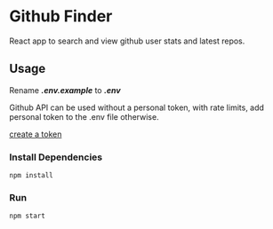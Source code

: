 # Github Finder

React app to search and view github user stats and latest repos.

## Usage

Rename **_.env.example_** to **_.env_**

Github API can be used without a personal token, with rate limits, add personal token to the .env file otherwise.

[create a token](https://docs.github.com/en/authentication/keeping-your-account-and-data-secure/creating-a-personal-access-token)

### Install Dependencies

```
npm install
```

### Run

```
npm start
```
